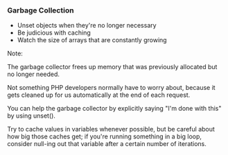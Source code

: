 ### Garbage Collection

* Unset objects when they're no longer necessary <!-- .element: class="fragment" -->
* Be judicious with caching <!-- .element: class="fragment" -->
* Watch the size of arrays that are constantly growing <!-- .element: class="fragment" -->

Note:

The garbage collector frees up memory that was previously allocated but no longer needed.

Not something PHP developers normally have to worry about, because it gets cleaned up for us automatically at the end of each request.

You can help the garbage collector by explicitly saying "I'm done with this" by using unset().

Try to cache values in variables whenever possible, but be careful about how big those caches get; if you're running something in a big loop, consider null-ing out that variable after a certain number of iterations.